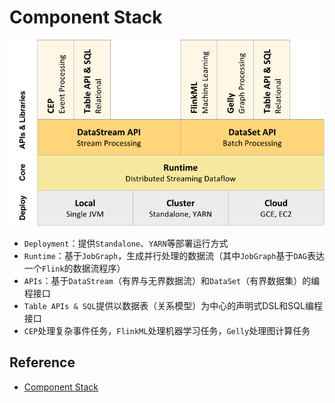 # Component Stack

<center>
  <img src="../../assets/images/internals/components/stack.png" width="700px" alt="Apache Flink: Stack" usemap="#overview-stack">
</center>

<map name="overview-stack">
<area id="lib-datastream-cep" title="CEP: Complex Event Processing" href="/note.flink/dev/libs/cep/index.html" shape="rect" coords="63,0,143,177" />
<area id="lib-datastream-table" title="Table: Relational DataStreams" href="/note.flink/dev/table-api/index.html" shape="rect" coords="143,0,223,177" />
<area id="lib-dataset-ml" title="FlinkML: Machine Learning" href="/note.flink/dev/libs/ml/index.html" shape="rect" coords="382,2,462,176" />
<area id="lib-dataset-gelly" title="Gelly: Graph Processing" href="/note.flink/dev/libs/gelly/index.html" shape="rect" coords="461,0,541,177" />
<area id="lib-dataset-table" title="Table API and SQL" href="/note.flink/dev/table-api/index.html" shape="rect" coords="544,0,624,177" />
<area id="datastream" title="DataStream API" href="/note.flink/dev/datastream-api/index.html" shape="rect" coords="64,177,379,255" />
<area id="dataset" title="DataSet API" href="/note.flink/dev/batch/index.html" shape="rect" coords="382,177,697,255" />
<area id="runtime" title="Runtime" href="/note.flink/concepts/runtime/index.html" shape="rect" coords="63,257,700,335" />
<area id="local" title="Local" href="/note.flink/tutorials/local-setup/index.html" shape="rect" coords="62,337,275,414" />
<area id="cluster" title="Cluster" href="/note.flink/ops/deployment/cluster-setup/index.html" shape="rect" coords="273,336,486,413" />
<area id="cloud" title="Cloud" href="/note.flink/ops/deployment/gce-setup/index.html" shape="rect" coords="485,336,700,414" />
</map>

- `Deployment`：提供`Standalone`、`YARN`等部署运行方式
- `Runtime`：基于`JobGraph`，生成并行处理的数据流（其中`JobGraph`基于`DAG`表达一个`Flink`的数据流程序）
- `APIs`：基于`DataStream`（有界与无界数据流）和`DataSet`（有界数据集）的编程接口
- `Table APIs & SQL`提供以数据表（关系模型）为中心的声明式DSL和SQL编程接口
- `CEP`处理复杂事件任务，`FlinkML`处理机器学习任务，`Gelly`处理图计算任务

## Reference

- [Component Stack](https://ci.apache.org/projects/flink/flink-docs-master/internals/components.html)